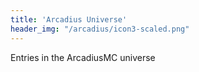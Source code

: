 ```yaml
---
title: 'Arcadius Universe'
header_img: "/arcadius/icon3-scaled.png"
---
```

Entries in the ArcadiusMC universe